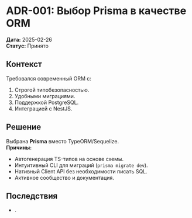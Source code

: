 # ADR-001: Выбор Prisma в качестве ORM

**Дата:** 2025-02-26  
**Статус:** Принято

## Контекст

Требовался современный ORM с:

1. Строгой типобезопасностью.
2. Удобными миграциями.
3. Поддержкой PostgreSQL.
4. Интеграцией с NestJS.

## Решение

Выбрана **Prisma** вместо TypeORM/Sequelize.  
**Причины:**

- Автогенерация TS-типов на основе схемы.
- Интуитивный CLI для миграций (`prisma migrate dev`).
- Нативный Client API без необходимости писать SQL.
- Активное сообщество и документация.

## Последствия

- .
